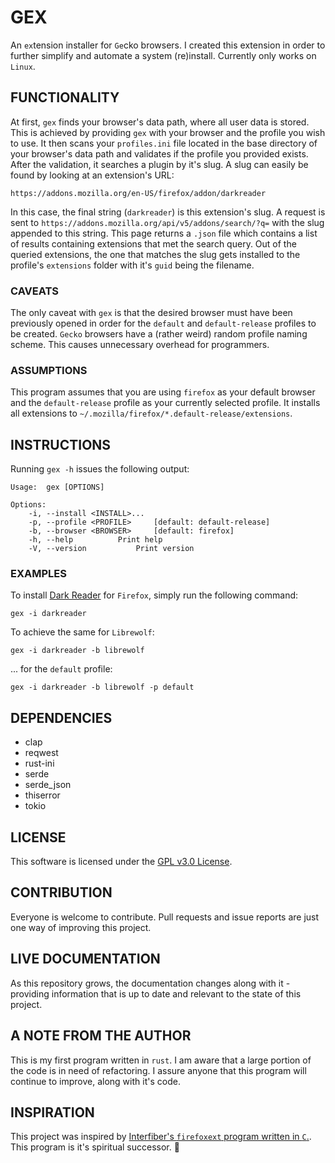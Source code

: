 # GEX

An `ex`tension installer for `Ge`cko browsers. I created this extension in order to further simplify and automate a system (re)install. Currently only works on `Linux`.

## FUNCTIONALITY

At first, `gex` finds your browser's data path, where all user data is stored. This is achieved by providing `gex` with your browser and the profile you wish to use. It then scans your `profiles.ini` file located in the base directory of your browser's data path and validates if the profile you provided exists. After the validation, it searches a plugin by it's slug. A slug can easily be found by looking at an extension's URL:

```
https://addons.mozilla.org/en-US/firefox/addon/darkreader
```

In this case, the final string (`darkreader`) is this extension's slug. A request is sent to `https://addons.mozilla.org/api/v5/addons/search/?q=` with the slug appended to this string. This page returns a `.json` file which contains a list of results containing extensions that met the search query. Out of the queried extensions, the one that matches the slug gets installed to the profile's `extensions` folder with it's `guid` being the filename.

### CAVEATS

The only caveat with `gex` is that the desired browser must have been previously opened in order for the `default` and `default-release` profiles to be created. `Gecko` browsers have a (rather weird) random profile naming scheme. This causes unnecessary overhead for programmers.

### ASSUMPTIONS

This program assumes that you are using `firefox` as your default browser and the `default-release` profile as your currently selected profile. It installs all extensions to `~/.mozilla/firefox/*.default-release/extensions`.

## INSTRUCTIONS

Running `gex -h` issues the following output:

```
Usage:  gex [OPTIONS]

Options:
	-i, --install <INSTALL>...
	-p, --profile <PROFILE>		[default: default-release]
	-b, --browser <BROWSER>		[default: firefox]
    -h, --help			Print help
	-V, --version			Print version
```

### EXAMPLES

To install [Dark Reader](https://addons.mozilla.org/en-US/firefox/addon/darkreader) for `Firefox`, simply run the following command:

```
gex -i darkreader
```

To achieve the same for `Librewolf`:

```
gex -i darkreader -b librewolf
```

... for the `default` profile:

```
gex -i darkreader -b librewolf -p default
```

## DEPENDENCIES

-   clap
-   reqwest
-   rust-ini
-   serde
-   serde_json
-   thiserror
-   tokio

## LICENSE

This software is licensed under the [GPL v3.0 License](https://www.gnu.org/licenses/gpl-3.0.en.html).

## CONTRIBUTION

Everyone is welcome to contribute. Pull requests and issue reports are just one way of improving this project.

## LIVE DOCUMENTATION

As this repository grows, the documentation changes along with it - providing information that is up to date and relevant to the state of this project.

## A NOTE FROM THE AUTHOR

This is my first program written in `rust`. I am aware that a large portion of the code is in need of refactoring. I assure anyone that this program will continue to improve, along with it's code.

## INSPIRATION

This project was inspired by [Interfiber's `firefoxext` program written in `C`.](https://github.com/Interfiber/firefoxext). This program is it's spiritual successor. 🙂
